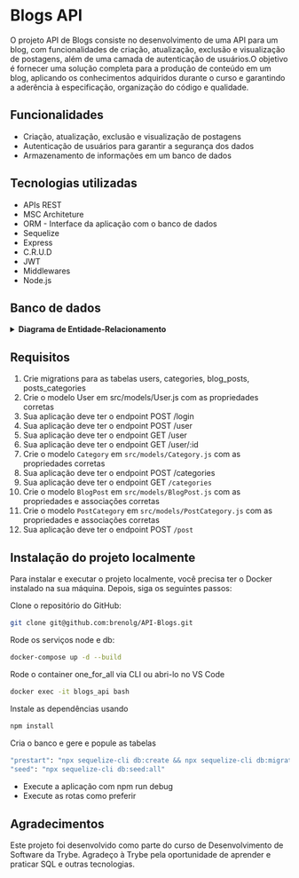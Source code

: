 # Blogs API

O projeto API de Blogs consiste no desenvolvimento de uma API para um blog, com funcionalidades de criação, atualização, exclusão e visualização de postagens, além de uma camada de autenticação de usuários.O objetivo é fornecer uma solução completa para a produção de conteúdo em um blog, aplicando os conhecimentos adquiridos durante o curso e garantindo a aderência à especificação, organização do código e qualidade.

## Funcionalidades

- Criação, atualização, exclusão e visualização de postagens
- Autenticação de usuários para garantir a segurança dos dados
- Armazenamento de informações em um banco de dados

## Tecnologias utilizadas
- APIs REST
- MSC Architeture
- ORM - Interface da aplicação com o banco de dados
- Sequelize
- Express
- C.R.U.D
- JWT
- Middlewares
- Node.js

## Banco de dados
<details close>
    <summary><strong> Diagrama de Entidade-Relacionamento</strong></summary>
<img src='./api.png'>>
</details>

## Requisitos

1. Crie migrations para as tabelas users, categories, blog_posts, posts_categories
2. Crie o modelo User em src/models/User.js com as propriedades corretas
3. Sua aplicação deve ter o endpoint POST /login
4. Sua aplicação deve ter o endpoint POST /user
5. Sua aplicação deve ter o endpoint GET /user
6. Sua aplicação deve ter o endpoint GET /user/:id
7. Crie o modelo `Category` em `src/models/Category.js` com as propriedades corretas
8. Sua aplicação deve ter o endpoint POST /categories
9. Sua aplicação deve ter o endpoint GET `/categories`
10. Crie o modelo `BlogPost` em `src/models/BlogPost.js` com as propriedades e associações corretas
11. Crie o modelo `PostCategory` em `src/models/PostCategory.js` com as propriedades e associações corretas
12. Sua aplicação deve ter o endpoint POST `/post`
</details>

## Instalação do projeto localmente

Para instalar e executar o projeto localmente, você precisa ter o Docker instalado na sua máquina. Depois, siga os seguintes passos:

Clone o repositório do GitHub:
```bash
git clone git@github.com:brenolg/API-Blogs.git
```
Rode os serviços node e db:
```bash
docker-compose up -d --build
```
Rode o container one_for_all via CLI ou abri-lo no VS Code
```bash
docker exec -it blogs_api bash
```
  Instale as dependências usando
```bash
npm install
```
Cria o banco e gere e popule as tabelas
```bash
"prestart": "npx sequelize-cli db:create && npx sequelize-cli db:migrate"
"seed": "npx sequelize-cli db:seed:all"
```
- Execute a aplicação com npm run debug
- Execute as rotas como preferir

## Agradecimentos
Este projeto foi desenvolvido como parte do curso de Desenvolvimento de Software da Trybe. Agradeço à Trybe pela oportunidade de aprender e praticar SQL e outras tecnologias.
